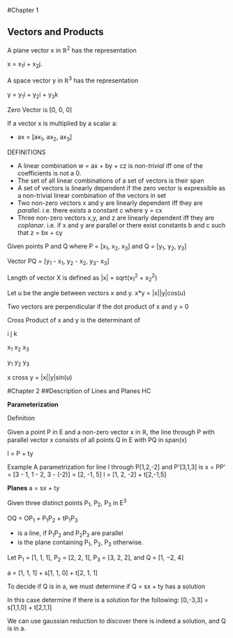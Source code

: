 #Chapter 1
## Vectors and Products

A plane vector x in ℝ<sup>2</sup> has the representation 

x = x<sub>1</sub>i + x<sub>2</sub>j. 

A space vector y in ℝ<sup>3</sup> has the representation

y = y<sub>1</sub>i + y<sub>2</sub>i + y<sub>3</sub>k

Zero Vector is [0, 0, 0]

If a vector x is multiplied by a scalar a: 
* ax = [ax<sub>1</sub>, ax<sub>2</sub>, ax<sub>3</sub>]


DEFINITIONS
* A linear combination w = ax + by + cz is *non-trivial* iff one of the coefficients is not a 0. 
* The set of all linear combinations of a set of vectors is their span
* A set of vectors is linearly dependent if the zero vector is expressible as a non-trivial linear combination of the vectors in set
* Two non-zero vectors x and y are linearly dependent iff they are *parallel*. i.e. there exists a constant c where y = cx
* Three non-zero vectors x,y, and z are linearly dependent iff they are *coplanar*. i.e. if x and y are parallel or there exist constants b and c such that z = bx + cy

Given points P and Q where P = [x<sub>1</sub>, x<sub>2</sub>, x<sub>3</sub>] and Q = [y<sub>1</sub>, y<sub>2</sub>, y<sub>3</sub>]

Vector PQ = [y<sub>1</sub> - x<sub>1</sub>, y<sub>2</sub> - x<sub>2</sub>, y<sub>3</sub>- x<sub>3</sub>]

Length of vector X is defined as |x| = sqrt(x<sub>1</sub><sup>2</sup> + x<sub>2</sub><sup>2</sup>)

Let u be the angle between vectors x and y. x*y = |x||y|cos(u)

Two vectors are perpendicular if the dot product of x and y = 0

Cross Product of x and y is the determinant of 

i   j   k

x<sub>1</sub> x<sub>2</sub> x<sub>3</sub> 

y<sub>1</sub> y<sub>2</sub> y<sub>3</sub>

x cross y = |x||y|sin(u)

#Chapter 2
##Description of Lines and Planes HC

**Parameterization**

Definition

Given a point P in E and a non-zero vector x in ℝ, the line through P with parallel vector x consists of all points Q in E with PQ in span(x)

l = P + ty

Example
A parametrization for line l through P[1,2,-2] and P'[3,1,3] is 
x = PP' = [3 - 1, 1 - 2, 3 - (-2)] = [2, -1, 5] 
l = [1, 2, -2] + t[2,-1,5]

**Planes**
a = sx + ty

Given three distinct points P<sub>1</sub>, P<sub>2</sub>, P<sub>3</sub> in E<sup>3</sup>

OQ = OP<sub>1</sub> + P<sub>1</sub>P<sub>2</sub> + tP<sub>1</sub>P<sub>3</sub>
* is a line, if P<sub>1</sub>P<sub>2</sub> and P<sub>2</sub>P<sub>3</sub> are parallel
* is the plane containing P<sub>1</sub>, P<sub>2</sub>, P<sub>3</sub> otherwise. 

Let P<sub>1</sub> = [1, 1, 1], P<sub>2</sub> = [2, 2, 1], P<sub>3</sub> = [3, 2, 2], and Q = [1, −2, 4]

a = [1, 1, 1] + s[1, 1, 0] + t[2, 1, 1]

To decide if Q is in a, we must determine if Q = sx + ty has a solution

In this case determine if there is a solution for the following:
[0,-3,3] = s[1,1,0] + t[2,1,1]

We can use gaussian reduction to discover there is indeed a solution, and Q is in a. 


